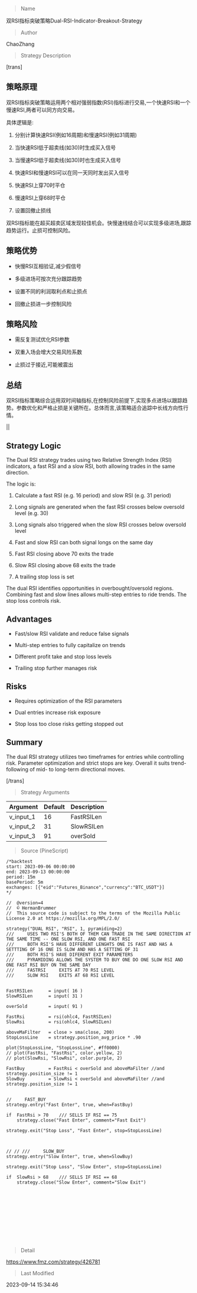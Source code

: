 
> Name

双RSI指标突破策略Dual-RSI-Indicator-Breakout-Strategy

> Author

ChaoZhang

> Strategy Description


[trans]

## 策略原理

双RSI指标突破策略运用两个相对强弱指数(RSI)指标进行交易,一个快速RSI和一个慢速RSI,两者可以同方向交易。

具体逻辑是:

1. 分别计算快速RSI(例如16周期)和慢速RSI(例如31周期)

2. 当快速RSI低于超卖线(如30)时生成买入信号

3. 当慢速RSI低于超卖线(如30)时也生成买入信号

4. 快速RSI和慢速RSI可以在同一天同时发出买入信号

5. 快速RSI上穿70时平仓

6. 慢速RSI上穿68时平仓

7. 设置回撤止损线

双RSI指标能在超买超卖区域发现较佳机会。快慢速线结合可以实现多级进场,跟踪趋势运行。止损可控制风险。

## 策略优势

- 快慢RSI互相验证,减少假信号

- 多级进场可按次充分跟踪趋势

- 设置不同的利润取利点和止损点

- 回撤止损进一步控制风险

## 策略风险

- 需反复测试优化RSI参数

- 双重入场会增大交易风险系数

- 止损过于接近,可能被震出

## 总结

双RSI指标策略综合运用双时间轴指标,在控制风险前提下,实现多点进场以跟踪趋势。参数优化和严格止损是关键所在。总体而言,该策略适合追踪中长线方向性行情。


||

## Strategy Logic

The Dual RSI strategy trades using two Relative Strength Index (RSI) indicators, a fast RSI and a slow RSI, both allowing trades in the same direction.

The logic is:

1. Calculate a fast RSI (e.g. 16 period) and slow RSI (e.g. 31 period)

2. Long signals are generated when the fast RSI crosses below oversold level (e.g. 30)

3. Long signals also triggered when the slow RSI crosses below oversold level 

4. Fast and slow RSI can both signal longs on the same day

5. Fast RSI closing above 70 exits the trade 

6. Slow RSI closing above 68 exits the trade

7. A trailing stop loss is set

The dual RSI identifies opportunities in overbought/oversold regions. Combining fast and slow lines allows multi-step entries to ride trends. The stop loss controls risk.

## Advantages

- Fast/slow RSI validate and reduce false signals

- Multi-step entries to fully capitalize on trends

- Different profit take and stop loss levels 

- Trailing stop further manages risk

## Risks

- Requires optimization of the RSI parameters

- Dual entries increase risk exposure

- Stop loss too close risks getting stopped out

## Summary

The dual RSI strategy utilizes two timeframes for entries while controlling risk. Parameter optimization and strict stops are key. Overall it suits trend-following of mid- to long-term directional moves.

[/trans]

> Strategy Arguments



|Argument|Default|Description|
|----|----|----|
|v_input_1|16|FastRSILen|
|v_input_2|31|SlowRSILen|
|v_input_3|91|overSold|


> Source (PineScript)

``` pinescript
/*backtest
start: 2023-09-06 00:00:00
end: 2023-09-13 00:00:00
period: 15m
basePeriod: 5m
exchanges: [{"eid":"Futures_Binance","currency":"BTC_USDT"}]
*/

//  @version=4
//  © HermanBrummer
//  This source code is subject to the terms of the Mozilla Public License 2.0 at https://mozilla.org/MPL/2.0/

strategy("DUAL RSI", "RSI", 1, pyramiding=2)
///     USES TWO RSI'S BOTH OF THEM CAN TRADE IN THE SAME DIRECTION AT THE SAME TIME -- ONE SLOW RSI, AND ONE FAST RSI
///     BOTH RSI'S HAVE DIFFERENT LENGHTS ONE IS FAST AND HAS A SETTTING OF 16 ONE IS SLOW AND HAS A SETTING OF 31
///     BOTH RSI'S HAVE DIFERENT EXIT PARAMETERS
///     PYRAMIDING ALLOWS THE SYSTEM TO BUY ONE DO ONE SLOW RSI AND ONE FAST RSI BUY ON THE SAME DAY
///     FASTRSI     EXITS AT 70 RSI LEVEL
///     SLOW RSI    EXITS AT 68 RSI LEVEL


FastRSILen      = input( 16 )
SlowRSILen      = input( 31 )

overSold        = input( 91 )

FastRsi         = rsi(ohlc4, FastRSILen)
SlowRsi         = rsi(ohlc4, SlowRSILen)

aboveMaFilter   = close > sma(close, 200)
StopLossLine    = strategy.position_avg_price * .90

plot(StopLossLine, "StopLossLine", #ff0000)
// plot(FastRsi, "FastRsi", color.yellow, 2)
// plot(SlowRsi, "SlowRsi", color.purple, 2)

FastBuy         = FastRsi < overSold and aboveMaFilter //and strategy.position_size != 1
SlowBuy         = SlowRsi < overSold and aboveMaFilter //and strategy.position_size != 1


//     FAST_BUY
strategy.entry("Fast Enter", true, when=FastBuy)
    
if  FastRsi > 70    /// SELLS IF RSI == 75
    strategy.close("Fast Enter", comment="Fast Exit")
    
strategy.exit("Stop Loss", "Fast Enter", stop=StopLossLine)       



// // ///     SLOW_BUY
strategy.entry("Slow Enter", true, when=SlowBuy)
    
strategy.exit("Stop Loss", "Slow Enter", stop=StopLossLine)       

if  SlowRsi > 68    /// SELLS IF RSI == 68
    strategy.close("Slow Enter", comment="Slow Exit")












```

> Detail

https://www.fmz.com/strategy/426781

> Last Modified

2023-09-14 15:34:46
